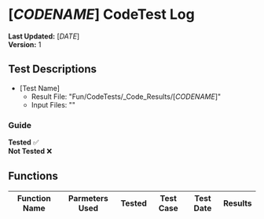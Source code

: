 # [$CODENAME$] CodeTest Log

__Last Updated:__ [$DATE$] <br />
__Version:__ 1

## Test Descriptions
- [Test Name]
  - Result File: "Fun/CodeTests/_Code_Results/[$CODENAME$]"
  - Input Files: ""

### Guide
__Tested__ :white_check_mark:
<br />
__Not Tested__ :x: 

## Functions

|Function Name |Parmeters Used | Tested | Test Case | Test Date | Results |
|---|---|:---:|---|---|---
